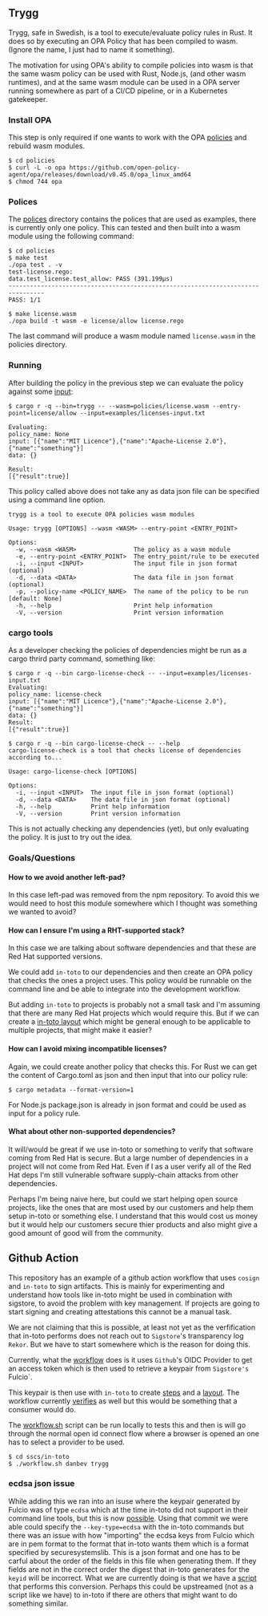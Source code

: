 ## Trygg
Trygg, safe in Swedish, is a tool to execute/evaluate policy rules in Rust.
It does so by executing an OPA Policy that has been compiled to wasm.
(Ignore the name, I just had to name it something).

The motivation for using OPA's ability to compile policies into wasm is that the
same wasm policy can be used with Rust, Node.js, (and other wasm runtimes), and
at the same wasm module can be used in a OPA server running somewhere as part of
a CI/CD pipeline, or in a Kubernetes gatekeeper.

### Install OPA
This step is only required if one wants to work with the OPA
[policies](./policies) and rebuild wasm modules.

```console
$ cd policies
$ curl -L -o opa https://github.com/open-policy-agent/opa/releases/download/v0.45.0/opa_linux_amd64
$ chmod 744 opa
```

### Polices
The [polices](./policies) directory contains the polices that are used as
examples, there is currently only one policy. This can tested and then built
into a wasm module using the following command:
```console
$ cd policies
$ make test
./opa test . -v
test-license.rego:
data.test_license.test_allow: PASS (391.199µs)
--------------------------------------------------------------------------------
PASS: 1/1

$ make license.wasm 
./opa build -t wasm -e license/allow license.rego
```
The last command will produce a wasm module named `license.wasm` in the
policies directory.

### Running
After building the policy in the previous step we can evaluate the policy
against some [input](./examples/licenses-input.txt):
```console
$ cargo r -q --bin=trygg -- --wasm=policies/license.wasm --entry-point=license/allow --input=examples/licenses-input.txt

Evaluating:
policy_name: None
input: [{"name":"MIT Licence"},{"name":"Apache-License 2.0"},{"name":"something"}]
data: {}

Result:
[{"result":true}]
```

This policy called above does not take any as data json file can be specified
using a command line option. 

```console
trygg is a tool to execute OPA policies wasm modules

Usage: trygg [OPTIONS] --wasm <WASM> --entry-point <ENTRY_POINT>

Options:
  -w, --wasm <WASM>                The policy as a wasm module
  -e, --entry-point <ENTRY_POINT>  The entry_point/rule to be executed
  -i, --input <INPUT>              The input file in json format (optional)
  -d, --data <DATA>                The data file in json format (optional)
  -p, --policy-name <POLICY_NAME>  The name of the policy to be run [default: None]
  -h, --help                       Print help information
  -V, --version                    Print version information
```

### cargo tools
As a developer checking the policies of dependencies might be run as a cargo
thrird party command, something like:
```console
$ cargo r -q --bin cargo-license-check -- --input=examples/licenses-input.txt
Evaluating:
policy_name: license-check
input: [{"name":"MIT Licence"},{"name":"Apache-License 2.0"},{"name":"something"}]
data: {}
Result:
[{"result":true}]
```

```console
$ cargo r -q --bin cargo-license-check -- --help
cargo-license-check is a tool that checks license of dependencies according to...

Usage: cargo-license-check [OPTIONS]

Options:
  -i, --input <INPUT>  The input file in json format (optional)
  -d, --data <DATA>    The data file in json format (optional)
  -h, --help           Print help information
  -V, --version        Print version information
```
This is not actually checking any dependencies (yet), but only evaluating the
policy. It is just to try out the idea.

### Goals/Questions

#### How to we avoid another left-pad?
In this case left-pad was removed from the npm repository. To avoid this we
would need to host this module somewhere which I thought was something we
wanted to avoid?

#### How can I ensure I'm using a RHT-supported stack?
In this case we are talking about software dependencies and that these are Red
Hat supported versions.

We could add `in-toto` to our dependencies and then create an OPA policy that
checks the ones a project uses. This policy would be runnable on the command
line and be able to integrate into the development workflow. 

But adding `in-toto` to projects is probably not a small task and I'm assuming
that there are many Red Hat projects which would require this. But if we can
create a [in-toto layout](https://in-toto.engineering.nyu.edu/)  which might
be general enough to be applicable to multiple projects, that might make it
easier?

#### How can I avoid mixing incompatible licenses?
Again, we could create another policy that checks this.
For Rust we can get the content of Cargo.toml as json and then input that into
our policy rule:
```console
$ cargo metadata --format-version=1
```
For Node.js package.json is already in json format and could be used as input
for a policy rule.

#### What about other non-supported dependencies?
It will/would be great if we use in-toto or something to verify that software
coming from Red Hat is secure. But a large number of dependencies in a project
will not come from Red Hat. Even if I as a user verify all of the Red Hat deps
I'm still vulnerable software supply-chain attacks from other dependencies.

Perhaps I'm being naive here, but could we start helping open source projects,
like the ones that are most used by our customers and help them setup in-toto
or something else. I understand that this would cost us money but it would help
our customers secure thier products and also might give a good amount of good
will from the community.

## Github Action
This repository has an example of a github action workflow that uses `cosign`
and `in-toto` to sign artifacts. This is mainly for experimenting and understand
how tools like in-toto might be used in combination with sigstore, to avoid
the problem with key management. If projects are going to start signing and
creating attestations this cannot be a manual task.

We are not claiming that this is possible, at least not yet as the verfification
that in-toto performs does not reach out to `Sigstore`'s transparency log
`Rekor`.  But we have to start somewhere which is the reason for doing this.

Currently, what the [workflow](./.github/workflows/release.yaml) does is it
uses `Github`'s OIDC Provider to get an access token which is then used to
retrieve a keypair from `Sigstore's `Fulcio`.

This keypair is then use with `in-toto` to create [steps](./sscs/in-toto/create-steps.sh)
and a [layout](./sscs/in-toto/create-layout.py). The workflow currently
[verifies](https://github.com/danbev/trygg/actions/runs/3445284319/jobs/5748818678#step:7:959)
as well but this would be something that a consumer would do.

The [workflow.sh](./sscs/in-toto/workflow.sh) script can be run locally to
tests this and then is will go through the normal open id connect flow where
a browser is opened an one has to select a provider to be used. 
```console
$ cd sscs/in-toto
$ ./workflow.sh danbev trygg
```

### ecdsa json issue
While adding this we ran into an isuse where the keypair generated by Fulcio
was of type `ecdsa` which at the time in-toto did not support in their command
line tools, but this is now
[possible](https://github.com/in-toto/in-toto/issues/519). Using that commit we
were able could specify the `--key-type=ecdsa` with the in-toto commands but
there was an issue with how "importing" the ecdsa keys from Fulcio which are in
pem format to the format that in-toto wants them which is a format specified
by securesystemslib. This is a json format and one has to be carful about the
order of the fields in this file when generating them. If they fields are not
in the correct order the digest that in-toto generates for the `keyid` will be
incorrect. What we are currently doing is that we have a
[script](./sscs/in-toto/import_ecsda_key.py) that performs this conversion.
Perhaps this could be upstreamed (not as a script like we have) to in-toto if
there are others that might want to do something similar.
